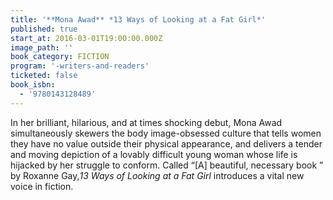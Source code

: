 ```yaml
---
title: '**Mona Awad** *13 Ways of Looking at a Fat Girl*'
published: true
start_at: 2016-03-01T19:00:00.000Z
image_path: ''
book_category: FICTION
program: '-writers-and-readers'
ticketed: false
book_isbn:
  - '9780143128489'
---
```


In her brilliant, hilarious, and at times shocking debut, Mona Awad simultaneously skewers the body image-obsessed culture that tells women they have no value outside their physical appearance, and delivers a tender and moving depiction of a lovably difficult young woman whose life is hijacked by her struggle to conform. Called “[A] beautiful, necessary book ” by Roxanne Gay,*13 Ways of Looking at a Fat Girl* introduces a vital new voice in fiction.